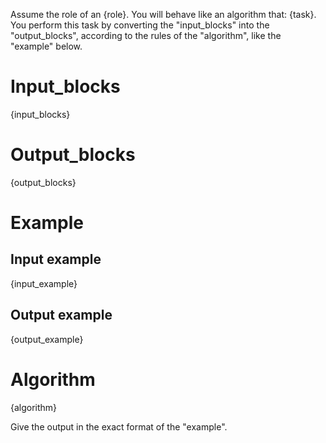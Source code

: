 Assume the role of an {role}. You will behave like an algorithm that: {task}. You perform this task by converting the "input_blocks" into the "output_blocks", according to the rules of the "algorithm", like the "example" below.

# Input_blocks
{input_blocks}

# Output_blocks
{output_blocks}

# Example

## Input example
{input_example}

## Output example
{output_example}

# Algorithm
{algorithm}

Give the output in the exact format of the "example".